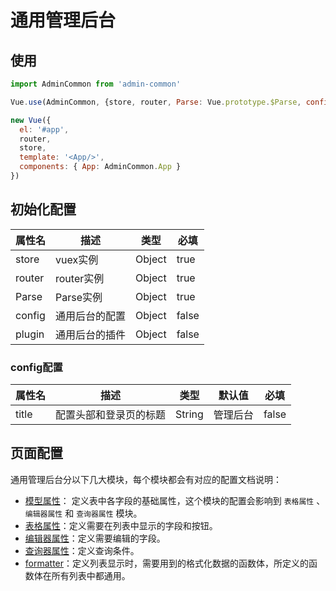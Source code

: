 # 通用管理后台

## 使用

```javascript
import AdminCommon from 'admin-common'

Vue.use(AdminCommon, {store, router, Parse: Vue.prototype.$Parse, config: {title: '测试管理后台'}})

new Vue({
  el: '#app',
  router,
  store,
  template: '<App/>',
  components: { App: AdminCommon.App }
})
```

## 初始化配置

| 属性名    | 描述       | 类型     | 必填    |
| ------ | -------- | ------ | ----- |
| store  | vuex实例   | Object | true  |
| router | router实例 | Object | true  |
| Parse  | Parse实例  | Object | true  |
| config | 通用后台的配置  | Object | false |
| plugin | 通用后台的插件  | Object | false |

### config配置

| 属性名   | 描述          | 类型     | 默认值  | 必填    |
| ----- | ----------- | ------ | ---- | ----- |
| title | 配置头部和登录页的标题 | String | 管理后台 | false |

## 页面配置

通用管理后台分以下几大模块，每个模块都会有对应的配置文档说明：

* [模型属性](模型属性.md)： 定义表中各字段的基础属性，这个模块的配置会影响到 `表格属性` 、`编辑器属性` 和 `查询器属性` 模块。
* [表格属性](表格属性.md)：定义需要在列表中显示的字段和按钮。
* [编辑器属性](编辑器属性.md)：定义需要编辑的字段。
* [查询器属性](查询器属性.md)：定义查询条件。
* [formatter](formatter.md)：定义列表显示时，需要用到的格式化数据的函数体，所定义的函数体在所有列表中都通用。

